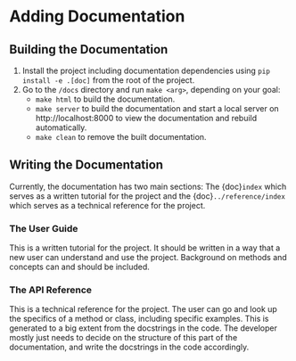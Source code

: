 # Adding Documentation

## Building the Documentation
1. Install the project including documentation dependencies using `pip install -e .[doc]` from the root of the project.
2. Go to the `/docs` directory and run `make <arg>`, depending on your goal:
    - `make html` to build the documentation.
    - `make server` to build the documentation and start a local server on http://localhost:8000 to view the documentation and rebuild automatically.
    - `make clean` to remove the built documentation.

## Writing the Documentation
Currently, the documentation has two main sections: The {doc}`index` which serves as a written tutorial for the project and the {doc}`../reference/index` which serves as a technical reference for the project.

### The User Guide
This is a written tutorial for the project. It should be written in a way that a new user can understand and use the project. Background on methods and concepts can and should be included.

### The API Reference
This is a technical reference for the project. The user can go and look up the specifics of a method or class, including specific examples. This is generated to a big extent from the docstrings in the code. The developer mostly just needs to decide on the structure of this part of the documentation, and write the docstrings in the code accordingly.